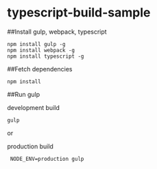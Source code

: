 # typescript-build-sample

##Install gulp, webpack, typescript

```
npm install gulp -g
npm install webpack -g
npm install typescript -g
```

##Fetch dependencies
```
npm install
```

##Run gulp

development build

```
gulp
```
or

production build
```
 NODE_ENV=production gulp
```
